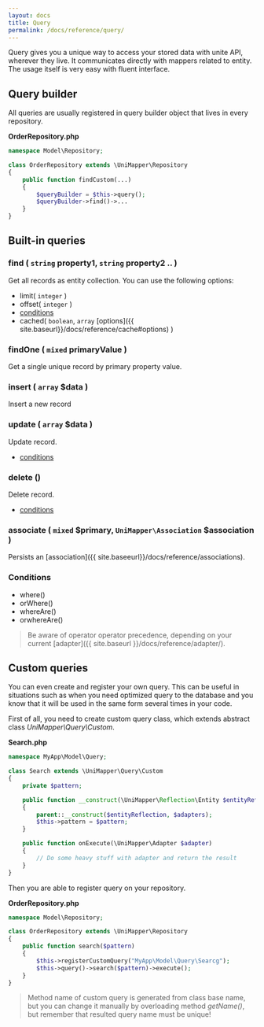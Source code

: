 ```yaml
---
layout: docs
title: Query
permalink: /docs/reference/query/
---
```


Query gives you a unique way to access your stored data with unite API, wherever they live.
It communicates directly with mappers related to entity.
The usage itself is very easy with fluent interface.

## Query builder
All queries are usually registered in query builder object that lives in every repository.

**OrderRepository.php**

~~~ php
namespace Model\Repository;

class OrderRepository extends \UniMapper\Repository
{
    public function findCustom(...)
    {
        $queryBuilder = $this->query();
        $queryBuilder->find()->...
    }
}
~~~

## Built-in queries

### find ( `string` property1, `string` property2 .. )
Get all records as entity collection. You can use the following options:

- limit( `integer` )
- offset( `integer` )
- [conditions](#Conditions)
- cached( `boolean`, `array` [options]({{ site.baseurl}}/docs/reference/cache#options) )

### findOne ( `mixed` primaryValue )
Get a single unique record by primary property value.

### insert ( `array` $data )
Insert a new record

### update ( `array` $data )
Update record.

- [conditions](#Conditions)

### delete ()
Delete record.

- [conditions](#Conditions)

### associate ( `mixed` $primary, `UniMapper\Association` $association )

Persists an [association]({{ site.baseeurl}}/docs/reference/associations).

### Conditions

- where()
- orWhere()
- whereAre()
- orwhereAre()

> Be aware of operator operator precedence, depending on your current [adapter]({{ site.baseurl }}/docs/reference/adapter/).

## Custom queries

You can even create and register your own query. This can be useful in situations
such as when you need optimized query to the database and you know that it will be
used in the same form several times in your code.

First of all, you need to create custom query class, which extends abstract class *UniMapper\Query\Custom*.

**Search.php**

~~~ php
namespace MyApp\Model\Query;

class Search extends \UniMapper\Query\Custom
{
    private $pattern;

    public function __construct(\UniMapper\Reflection\Entity $entityReflection, array $adapters, $pattern)
    {
        parent::__construct($entityReflection, $adapters);
        $this->pattern = $pattern;
    }

    public function onExecute(\UniMapper\Adapter $adapter)
    {
        // Do some heavy stuff with adapter and return the result
    }
}
~~~

Then you are able to register query on your repository.

**OrderRepository.php**

~~~ php
namespace Model\Repository;

class OrderRepository extends \UniMapper\Repository
{
    public function search($pattern)
    {
        $this->registerCustomQuery("MyApp\Model\Query\Searcg");
        $this->query()->search($pattern)->execute();
    }
}
~~~

> Method name of custom query is generated from class base name, but you can change it manually by overloading method *getName()*, but remember that resulted query name must be unique!